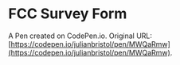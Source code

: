 # FCC Survey Form

A Pen created on CodePen.io. Original URL: [https://codepen.io/julianbristol/pen/MWQaRmw](https://codepen.io/julianbristol/pen/MWQaRmw).

